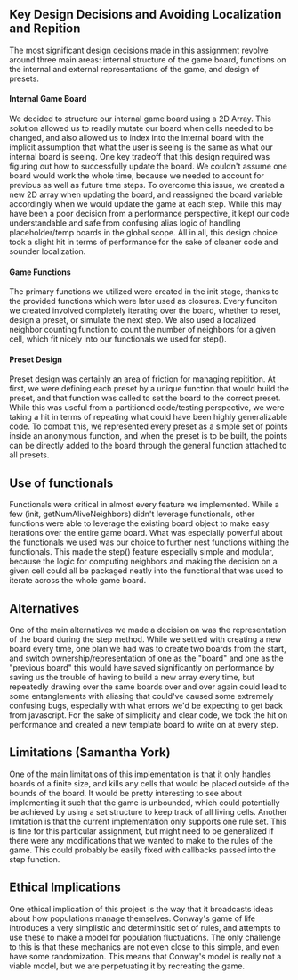 ## Key Design Decisions and Avoiding Localization and Repition
The most significant design decisions made in this assignment revolve around three main areas: internal structure of the game board, functions on the internal and external representations of the game, and design of presets.

#### Internal Game Board
We decided to structure our internal game board using a 2D Array. This solution allowed us to readily mutate our board when cells needed to be changed, and also allowed us to index into the internal board with the implicit assumption that what the user is seeing is the same as what our internal board is seeing. One key tradeoff that this design required was figuring out how to successfully update the board. We couldn't assume one board would work the whole time, because we needed to account for previous as well as future time steps. To overcome this issue, we created a new 2D array when updating the board, and reassigned the board variable accordingly when we would update the game at each step. While this may have been a poor decision from a performance perspective, it kept our code understandable and safe from confusing alias logic of handling placeholder/temp boards in the global scope. All in all, this design choice took a slight hit in terms of performance for the sake of cleaner code and sounder localization.

#### Game Functions
The primary functions we utilized were created in the init stage, thanks to the provided functions which were later used as closures. Every funciton we created involved completely iterating over the board, whether to reset, design a preset, or simulate the next step. We also used a localized neighbor counting function to count the number of neighbors for a given cell, which fit nicely into our functionals we used for step().

#### Preset Design
Preset design was certainly an area of friction for managing repitition. At first, we were defining each preset by a unique function that would build the preset, and that function was called to set the board to the correct preset. While this was useful from a partitioned code/testing perspective, we were taking a hit in terms of repeating what could have been highly generalizable code. To combat this, we represented every preset as a simple set of points inside an anonymous function, and when the preset is to be built, the points can be directly added to the board through the general function attached to all presets.

## Use of functionals
Functionals were critical in almost every feature we implemented. While a few (init, getNumAliveNeighbors) didn't leverage functionals, other functions were able to leverage the existing board object to make easy iterations over the entire game board. What was especially powerful about the functionals we used was our choice to further nest functions withing the functionals. This made the step() feature especially simple and modular, because the logic for computing neighbors and making the decision on a given cell could all be packaged neatly into the functional that was used to iterate across the whole game board.

## Alternatives 
One of the main alternatives we made a decision on was the representation of the board during the step method. While we settled with creating a new board every time, one plan we had was to create two boards from the start, and switch ownership/representation of one as the "board" and one as the "previous board" this would have saved significantly on performance by saving us the trouble of having to build a new array every time, but repeatedly drawing over the same boards over and over again could lead to some entanglements with aliasing that could've caused some extremely confusing bugs, especially with what errors we'd be expecting to get back from javascript. For the sake of simplicity and clear code, we took the hit on performance and created a new template board to write on at every step.

## Limitations (Samantha York)
One of the main limitations of this implementation is that it only handles boards of a finite size, and kills any cells that would be placed outside of the bounds of the board. It would be pretty interesting to see about implementing it such that the game is unbounded, which could potentially be achieved
by using a set structure to keep track of all living cells. Another limitation is that the current implementation only supports one rule set. This is fine for this particular assignment, but might need to be generalized if there were any modifications that we wanted to make to the rules of the game. This could probably be easily fixed with callbacks passed into the step function.

## Ethical Implications
One ethical implication of this project is the way that it broadcasts ideas about how populations manage themselves. Conway's game of life introduces a very simplistic and determinsitic set of rules, and attempts to use these to make a model for population fluctuations. The only challenge to this is that these mechanics are not even close to this simple, and even have some randomization. This means that Conway's model is really not a viable model, but we are perpetuating it by recreating the game.